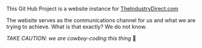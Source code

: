 
This Git Hub Project is a website instance for 
[TheIndustryDirect.com](http://theindustrydirect.com)

The website serves as the communications channel for us and what we are trying to achieve. What is that exactly? We do not know.

*TAKE CAUTION: we are cowboy-coding this thing* 🤠